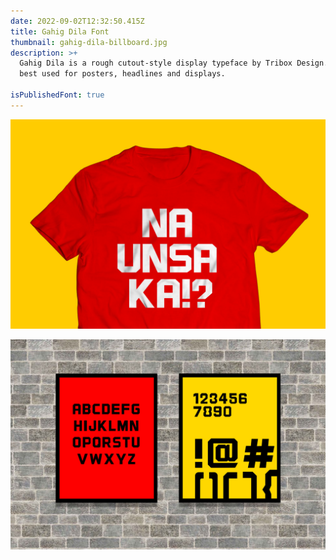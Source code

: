 ```yaml
---
date: 2022-09-02T12:32:50.415Z
title: Gahig Dila Font
thumbnail: gahig-dila-billboard.jpg
description: >+
  Gahig Dila is a rough cutout-style display typeface by Tribox Design. It's
  best used for posters, headlines and displays. 

isPublishedFont: true
---
```

![](gahig-dilashirt.jpg)

![](gahig-dilapostert.jpg)